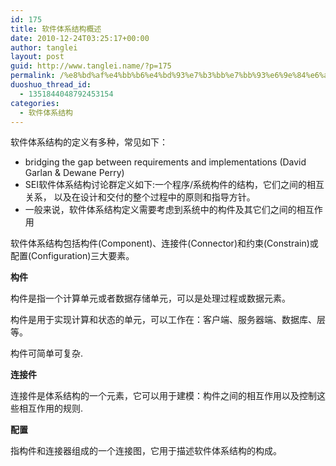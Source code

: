 ```yaml
---
id: 175
title: 软件体系结构概述
date: 2010-12-24T03:25:17+00:00
author: tanglei
layout: post
guid: http://www.tanglei.name/?p=175
permalink: /%e8%bd%af%e4%bb%b6%e4%bd%93%e7%b3%bb%e7%bb%93%e6%9e%84%e6%a6%82%e8%bf%b0/
duoshuo_thread_id:
  - 1351844048792453154
categories:
  - 软件体系结构
---
```

软件体系结构的定义有多种，常见如下：

  * bridging the gap between requirements and implementations (David Garlan & Dewane Perry)
  * SEI软件体系结构讨论群定义如下:一个程序/系统构件的结构，它们之间的相互关系， 以及在设计和交付的整个过程中的原则和指导方针。
  * 一般来说，软件体系结构定义需要考虑到系统中的构件及其它们之间的相互作用

软件体系结构包括构件(Component)、连接件(Connector)和约束(Constrain)或配置(Configuration)三大要素。

**构件**

构件是指一个计算单元或者数据存储单元，可以是处理过程或数据元素。
  
构件是用于实现计算和状态的单元，可以工作在：客户端、服务器端、数据库、层等。
  
构件可简单可复杂.

**连接件**
  
连接件是体系结构的一个元素，它可以用于建模：构件之间的相互作用以及控制这些相互作用的规则.

**配置**
  
指构件和连接器组成的一个连接图，它用于描述软件体系结构的构成。